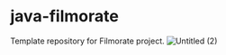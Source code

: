 # java-filmorate
Template repository for Filmorate project.
![Untitled (2)](https://user-images.githubusercontent.com/112935254/220754457-a24979cd-5078-4c51-b679-b004be3bc50a.png)
